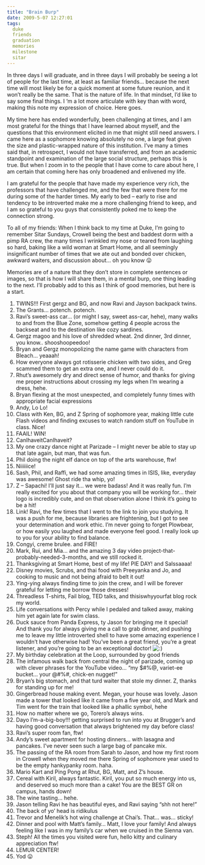 ```yaml
---
title: "Brain Burp"
date: 2009-5-07 12:27:01
tags:
  duke
  friends
  graduation
  memories
  milestone
  sitar
---
```



In three days I will graduate, and in three days I will probably be seeing a lot of people for the last time, at least as familiar friends… because the next time will most likely be for a quick moment at some future reunion, and it won’t really be the same. That is the nature of life. In that mindset, I’d like to say some final things. I ‘m a lot more articulate with key than with word, making this note my expression of choice. Here goes.

My time here has ended wonderfully, been challenging at times, and I am most grateful for the things that I have learned about myself, and the questions that this environment elicited in me that might still need answers. I came here as a sophomore knowing absolutely no one, a large feat given the size and plastic-wrapped nature of this institution. I’ve many a times said that, in retrospect, I would not have transferred, and from an academic standpoint and examination of the large social structure, perhaps this is true. But when I zoom in to the people that I have come to care about here, I am certain that coming here has only broadened and enlivened my life.

I am grateful for the people that have made my experience very rich, the professors that have challenged me, and the few that were there for me during some of the harder times. My early to bed – early to rise and tendency to be introverted make me a more challenging friend to keep, and I am so grateful to you guys that consistently poked me to keep the connection strong.

To all of my friends: When I think back to my time at Duke, I’m going to remember Sitar Sundays, Crowell being the best and baddest dorm with a pimp RA crew, the many times I wrinkled my nose or teared from laughing so hard, baking like a wild woman at Smart Home, and all seemingly insignificant number of times that we ate out and bonded over chicken, awkward waiters, and discussion about… oh you know 😛

Memories are of a nature that they don’t store in complete sentences or images, so that is how I will share them, in a mental burp, one thing leading to the next. I’ll probably add to this as I think of good memories, but here is a start.

1) TWINS!!! First gergz and BG, and now Ravi and Jayson backpack twins.  
 2) The Grants… potench. potench.  
 3) Ravi’s sweet-ass car… (or might I say, sweet ass-car, hehe), many walks to and from the Blue Zone, somehow getting 4 people across the backseat and to the destination like cozy sardines.  
 4) Gergz magoo and his love of shredded wheat. 2nd dinner, 3rd dinner, you know.. shooshoopeedoo!  
 5) Bryan and Gergz monopolizing the name game with characters from Bleach… yeaaah!  
 6) How everyone always got rotisserie chicken with two sides, and Greg scammed them to get an extra one, and I never could do it.  
 7) Rhut’s awesomely dry and direct sense of humor, and thanks for giving me proper instructions about crossing my legs when I’m wearing a dress, hehe.  
 8) Bryan flexing at the most unexpected, and completely funny times with appropriate facial expressions  
 9) Andy, Lo Lo!  
 10) Class with Ken, BG, and Z Spring of sophomore year, making little cute Flash videos and finding excuses to watch random stuff on YouTube in class. Nice!  
 11) FAAIL! WIN!  
 12) CanIhaveitCanIhaveit?  
 13) My one crazy dance night at Parizade – I might never be able to stay up that late again, but man, that was fun.  
 14) Phil doing the night elf dance on top of the arts warehouse, ftw!  
 15) Niiiiiice!  
 16) Sash, Phil, and Raffi, we had some amazing times in ISIS, like, everyday was awesome! Ghost ride tha whip, yo!  
 17) Z – Sapachi! I’ll just say it… we were badass! And it was really fun. I’m really excited for you about that company you will be working for… their logo is incredibly cute, and on that observation alone I think it’s going to be a hit!  
 18) Link! Ravi, the few times that I went to the link to join you studying. It was a push for me, because libraries are frightening, but I got to see your determination and work ethic. I’m never going to forget Plowbear, or how easily you laughed and made everyone feel good. I really look up to you for your ability to find balance.  
 19) Congyi, creme brulee. and FIRE!  
 20) Mark, Rui, and Mia… and the amazing 3 day video project-that-probably-needed-3-months, and we still rocked it.  
 21) Thanksgiving at Smart Home, best of my life! PIE DAY! and Salssaaaa!  
 22) Disney movies, Scrubs, and thai food with Preeyanka and Jo, and cooking to music and not being afraid to belt it out!  
 23) Ying-ying always finding time to join the crew, and I will be forever grateful for letting me borrow those dresses!  
 24) Threadless T-shirts, Fail blog, TED talks, and thisiswhyyourfat blog rock my world.  
 25) Life conversations with Percy while I pedaled and talked away, making him yet again late for swim class.  
 26) Duck sauce from Panda Express, ty Jason for bringing me it special! And thank you for always giving me a call to grab dinner, and pushing me to leave my little introverted shell to have some amazing experience I wouldn’t have otherwise had! You’ve been a great friend, you’re a great listener, and you’re going to be an exceptional doctor! ![:)](http://vsoch.com/blog/wp-includes/images/smilies/simple-smile.png)  
 27) My birthday celebration at the Loop, surrounded by good friends  
 28) The infamous walk back from central the night of parizade, coming up with clever phrases for the YouTube video… “my $#%@, variet-ee bucket… your @#%#, chick-en nugget!”  
 29) Bryan’s big stomach, and that turd waiter that stole my dinner. Z, thanks for standing up for me!  
 30) Gingerbread house making event. Megan, your house was lovely. Jason made a tower that looked like it came from a five year old, and Mark and Tim went for the train that looked like a phallic symbol, hehe  
 31) How no matter where we go, Torero’s always wins.  
 32) Dayo I’m-a-big-boy!!! getting surprised to run into you at Brugger’s and having good conversation that always brightened my day before class!  
 33) Ravi’s super room fan, ftw!  
 34) Andy’s sweet apartment for hosting dinners… with lasagna and pancakes. I’ve never seen such a large bag of pancake mix.  
 35) The passing of the RA room from Sarah to Jason, and how my first room in Crowell when they moved me there Spring of sophomore year used to be the empty hankypanky room. haha.  
 36) Mario Kart and Ping Pong at Rhut, BG, Matt, and Z’s house.  
 37) Cereal with Kiril, always fantastic. Kiril, you put so much energy into us, and deserved so much more than a cake! You are the BEST GR on campus, hands down!  
 38) The wine tasting… hehe.  
 39) Jason telling Ravi he has beautiful eyes, and Ravi saying “shh not here!”  
 40) The back of yo’ head is ridikulus  
 41) Trevor and Menelik’s hot wing challenge at Chai’s. That… was… sticky!  
 42) Dinner and pool with Matt’s family… Matt, I love your family! And always feeling like I was in my family’s car when we cruised in the Sienna van.  
 43) Steph! All the times you visited were fun, hello kitty and culinary appreciation ftw!  
 44) LEMUR CENTER!  
 45) Yod 😛


